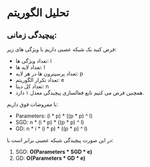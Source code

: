 # تحلیل الگوریتم

## پیچیدگی زمانی:
فرض کنید یک شبکه عصبی داریم با ویژگی های زیر:
* تعداد ویژگی ها: i
* تعداد لایه ها: l
* تعداد پرسپترون ها در هر لایه: p
* تعداد تکرار الگوریتم: e
* تعداد کل دیتا: n
* همچنین فرض می کنیم تابع فعالسازی پیچیدگی معدل ۱ دارد.

با مفروضات فوق داریم:
* Parameters: (i * p) * ((p * p) ^ l)
* SGD: n * (i * p) * ((p * p) ^ l)
* GD: n * i * (i * p) * ((p * p) ^ l)

در این صورت پیچیدگی شبکه عصبی برابر است با:
1. SGD: **O(Parameters * SGD * e)**
2. GD: **O(Parameters * GD * e)**

